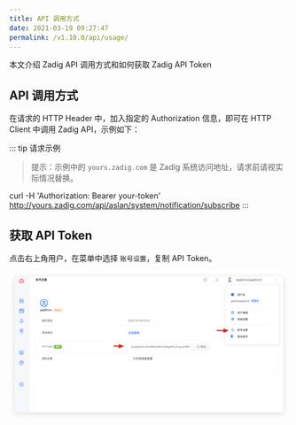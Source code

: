 ```yaml
---
title: API 调用方式
date: 2021-03-19 09:27:47
permalink: /v1.10.0/api/usage/
---
```


本文介绍 Zadig API 调用方式和如何获取 Zadig API Token

## API 调用方式

在请求的 HTTP Header 中，加入指定的 Authorization 信息，即可在 HTTP Client 中调用 Zadig API，示例如下：

::: tip 请求示例
> 提示：示例中的 `yours.zadig.com` 是 Zadig 系统访问地址，请求前请视实际情况替换。

curl -H 'Authorization: Bearer your-token' http://yours.zadig.com/api/aslan/system/notification/subscribe
:::


## 获取 API Token

点击右上角用户，在菜单中选择 `账号设置`，复制 API Token。

![API Token](./_images/api_token.png "API Token")
